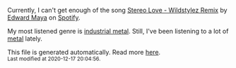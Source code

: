 
  Currently, I can't get enough of the song <a href="https://open.spotify.com/track/15azHhyPzMwYNH1KX8XPUj">Stereo Love - Wildstylez Remix</a> by <a href="https://open.spotify.com/artist/6XwwFnewNgWp81MYMK8zLq">Edward Maya</a> on <a href="https://open.spotify.com/user/9qz2xtkur2fengfsdcq8dd907?si=kq2SVrUkSNe0z1NJjpt7kg">Spotify</a>.

  My most listened genre is <a href="https://duckduckgo.com/?q=industrial metal music">industrial metal</a>.
  Still, I've been listening to a lot of <a href="https://duckduckgo.com/?q=metal music">metal</a> lately.

  This file is generated automatically. Read more <a href="https://github.com/CodeF0x/CodeF0x/blob/master/IMPORTANT.md">here</a>.
  <br>
  <sub>Last modified at 2020-12-17 20:04:56.</sub>
  